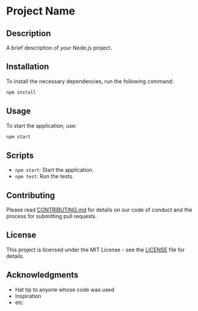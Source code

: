 # Project Name

## Description

A brief description of your Node.js project.

## Installation

To install the necessary dependencies, run the following command:

```bash
npm install
```

## Usage

To start the application, use:

```bash
npm start
```

## Scripts

- `npm start`: Start the application.
- `npm test`: Run the tests.

## Contributing

Please read [CONTRIBUTING.md](CONTRIBUTING.md) for details on our code of conduct and the process for submitting pull requests.

## License

This project is licensed under the MIT License - see the [LICENSE](LICENSE) file for details.

## Acknowledgments

- Hat tip to anyone whose code was used
- Inspiration
- etc
